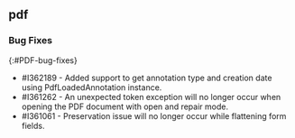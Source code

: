 ## pdf

### Bug Fixes
{:#PDF-bug-fixes}

* \#I362189 - Added support to get annotation type and creation date using PdfLoadedAnnotation instance. 
* \#I361262 - An unexpected token exception will no longer occur when opening the PDF document with open and repair mode. 
* \#I361061 - Preservation issue will no longer occur while flattening form fields.  
